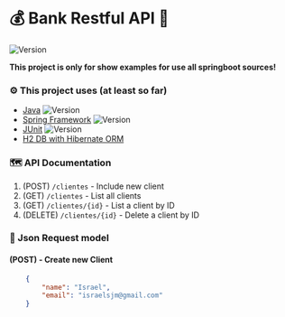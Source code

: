 # 💰 Bank Restful API 🏢
![Version](https://img.shields.io/badge/Version-0.0.1-red?style=for-the-badge "Version-SNAPSHOT")

__This project is only for show examples for use all springboot sources!__ 

### ⚙ This project uses (at least so far)
- [Java](https://en.wikipedia.org/wiki/Java_version_history) ![Version](https://img.shields.io/badge/Version-11-red?style=flat-square)
- [Spring Framework](https://spring.io/) ![Version](https://img.shields.io/badge/Version-2.6.4-green?style=flat-square)
- [JUnit](https://junit.org/junit5/) ![Version](https://img.shields.io/badge/Version-5-9cf?style=flat-square)
- [H2 DB with Hibernate ORM](https://junit.org/junit5/)

### 🗺️ API Documentation
1. (POST) `/clientes` - Include new client
2. (GET) `/clientes` - List all clients 
3. (GET) `/clientes/{id}` - List a client by ID
4. (DELETE) `/clientes/{id}` - Delete a client by ID

### 📜 Json Request model
#### (POST) - Create new Client
```Json 
    {
        "name": "Israel",
        "email": "israelsjm@gmail.com"
    }
```
